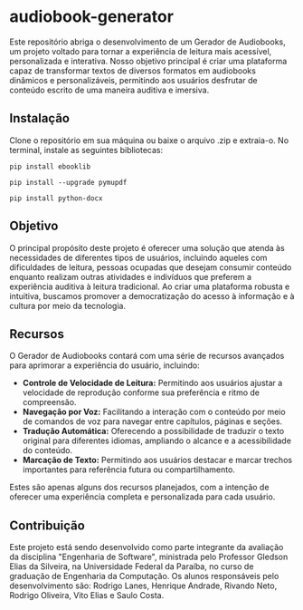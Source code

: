 # audiobook-generator

Este repositório abriga o desenvolvimento de um Gerador de Audiobooks, um projeto voltado para tornar a experiência de leitura mais acessível, personalizada e interativa. Nosso objetivo principal é criar uma plataforma capaz de transformar textos de diversos formatos em audiobooks dinâmicos e personalizáveis, permitindo aos usuários desfrutar de conteúdo escrito de uma maneira auditiva e imersiva.

## Instalação

Clone o repositório em sua máquina ou baixe o arquivo .zip e extraia-o.
No terminal, instale as seguintes bibliotecas:

`pip install ebooklib`

`pip install --upgrade pymupdf`

`pip install python-docx`

## Objetivo

O principal propósito deste projeto é oferecer uma solução que atenda às necessidades de diferentes tipos de usuários, incluindo aqueles com dificuldades de leitura, pessoas ocupadas que desejam consumir conteúdo enquanto realizam outras atividades e indivíduos que preferem a experiência auditiva à leitura tradicional. Ao criar uma plataforma robusta e intuitiva, buscamos promover a democratização do acesso à informação e à cultura por meio da tecnologia.

## Recursos

O Gerador de Audiobooks contará com uma série de recursos avançados para aprimorar a experiência do usuário, incluindo:

- **Controle de Velocidade de Leitura:** Permitindo aos usuários ajustar a velocidade de reprodução conforme sua preferência e ritmo de compreensão.
- **Navegação por Voz:** Facilitando a interação com o conteúdo por meio de comandos de voz para navegar entre capítulos, páginas e seções.
- **Tradução Automática:** Oferecendo a possibilidade de traduzir o texto original para diferentes idiomas, ampliando o alcance e a acessibilidade do conteúdo.
- **Marcação de Texto:** Permitindo aos usuários destacar e marcar trechos importantes para referência futura ou compartilhamento.

Estes são apenas alguns dos recursos planejados, com a intenção de oferecer uma experiência completa e personalizada para cada usuário.

## Contribuição

Este projeto está sendo desenvolvido como parte integrante da avaliação da disciplina "Engenharia de Software", ministrada pelo Professor Gledson Elias da Silveira, na Universidade Federal da Paraíba, no curso de graduação de Engenharia da Computação. Os alunos responsáveis pelo desenvolvimento são: Rodrigo Lanes, Henrique Andrade, Rivando Neto, Rodrigo Oliveira, Vito Elias e Saulo Costa.
